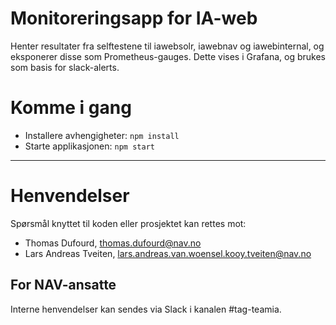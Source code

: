 Monitoreringsapp for IA-web
================

Henter resultater fra selftestene til iawebsolr, iawebnav og iawebinternal, og eksponerer disse som Prometheus-gauges. Dette vises i Grafana, og brukes som basis for slack-alerts.

# Komme i gang

- Installere avhengigheter:  `npm install`
- Starte applikasjonen: `npm start`

---

# Henvendelser

Spørsmål knyttet til koden eller prosjektet kan rettes mot:

* Thomas Dufourd, thomas.dufourd@nav.no
* Lars Andreas Tveiten, lars.andreas.van.woensel.kooy.tveiten@nav.no

## For NAV-ansatte

Interne henvendelser kan sendes via Slack i kanalen #tag-teamia.